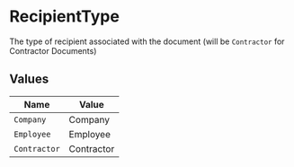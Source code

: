 # RecipientType

The type of recipient associated with the document (will be `Contractor` for Contractor Documents)


## Values

| Name         | Value        |
| ------------ | ------------ |
| `Company`    | Company      |
| `Employee`   | Employee     |
| `Contractor` | Contractor   |